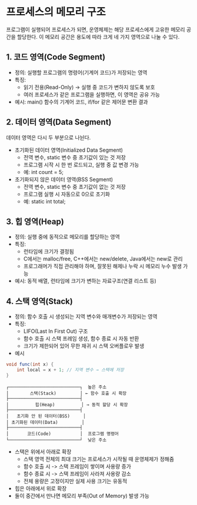 # 프로세스의 메모리 구조
프로그램이 실행되어 프로세스가 되면, 운영체제는 해당 프로세스에게 고유한 메모리 공간을 할당한다. 이 메모리 공간은 용도에 따라 크게 네 가지 영역으로 나눌 수 있다.

## 1. 코드 영역(Code Segment)
- 정의: 실행할 프로그램의 명령어(기계어 코드)가 저장되는 영역
- 특징:
    - 읽기 전용(Read-Only) → 실행 중 코드가 변하지 않도록 보호
    - 여러 프로세스가 같은 프로그램을 실행하면, 이 영역은 공유 가능
- 예시: main() 함수의 기계어 코드, if/for 같은 제어문 변환 결과

## 2. 데이터 영역(Data Segment)
데이터 영역은 다시 두 부분으로 나뉜다.

- 초기화된 데이터 영역(Initialized Data Segment)
    - 전역 변수, static 변수 중 초기값이 있는 것 저장
    - 프로그램 시작 시 한 번 로드되고, 실행 중 값 변경 가능
    - 예: int count = 5;
- 초기화되지 않은 데이터 영역(BSS Segment)
    - 전역 변수, static 변수 중 초기값이 없는 것 저장
    - 프로그램 실행 시 자동으로 0으로 초기화
    - 예: static int total;

## 3. 힙 영역(Heap)
- 정의: 실행 중에 동적으로 메모리를 할당하는 영역
- 특징:
    - 런타임에 크기가 결정됨
    - C에서는 malloc/free, C++에서는 new/delete, Java에서는 new로 관리
    - 프로그래머가 직접 관리해야 하며, 잘못된 해제나 누락 시 메모리 누수 발생 가능
- 예시: 동적 배열, 런타임에 크기가 변하는 자료구조(연결 리스트 등)

## 4. 스택 영역(Stack)
- 정의: 함수 호출 시 생성되는 지역 변수와 매개변수가 저장되는 영역
- 특징:
    - LIFO(Last In First Out) 구조
    - 함수 호출 시 스택 프레임 생성, 함수 종료 시 자동 반환
    - 크기가 제한되어 있어 무한 재귀 시 스택 오버플로우 발생
- 예시
```java
void func(int x) {
    int local = x + 1; // 지역 변수 → 스택에 저장
}
```

```text
┌───────────────────────────┐  높은 주소
│        스택(Stack)         │ ← 함수 호출 시 확장
├───────────────────────────┤
│          힙(Heap)          │ → 동적 할당 시 확장
├───────────────────────────┤
│   초기화 안 된 데이터(BSS)     │
│ 초기화된 데이터(Data)         │
├───────────────────────────┤
│       코드(Code)           │  프로그램 명령어
└───────────────────────────┘  낮은 주소
```
- 스택은 위에서 아래로 확장
    - 스택 영역 전체의 최대 크기는 프로세스가 시작될 때 운영체제가 정해줌
    - 함수 호출 시 -> 스택 프레임이 쌓이며 사용량 증가
    - 함수 종료 시 -> 스택 프레임이 사라져 사용량 감소
    - 전체 용량은 고정이지만 실제 사용 크기는 유동적
- 힙은 아래에서 위로 확장
- 둘이 중간에서 만나면 메모리 부족(Out of Memory) 발생 가능